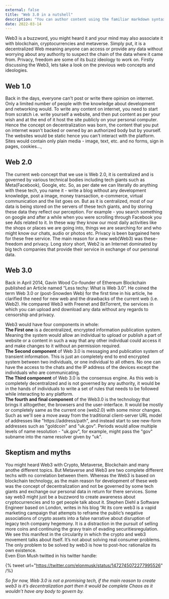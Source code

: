 ```yaml
---
external: false
title: "Web 3.0 in a nutshell"
description: "You can author content using the familiar markdown syntax you already know. All basic markdown syntax is supported."
date: 2022-03-14
---
```


Web3 is a buzzword, you might heard it and your mind may also associate it with blockchain, cryptocurrencies and metaverse. Simply put, it is a decentralized Web meaning anyone can access or provide any data without worrying about any authority to suspect the chain of the data where it came from. Privacy, freedom are some of its buzz ideology to work on. Firstly discussing the Web3, lets take a look on the previous web concepts and ideologies.


## Web 1.0

Back in the days, everyone can't post or write there opinion on internet. Only a limited number of people with the knowledge about development and networking
would. To write any content on internet, you need to start from scratch i.e. write yourself a website, and then put content as per your wish and at the end of it
host the site publicly on your personal computer. Hence the concept on decentralization was born, the content that you put on internet wasn't backed or owned by an authorized body but by yourself. The websites would be static hence you can't interact with the platform. Sites would contain only plain media - image, text, etc. and no forms, sign in pages, cookies...,

## Web 2.0

The current web concept that we use is Web 2.0, it is centralized and is governed by various technical bodies including tech giants such as Meta(Facebook), Google, etc. So, as per date we can literally do anything with these tech, you name it - write a blog without any development knowledge, post a image, money transaction, e-commerce, virtual communication and the list goes on. But as it is centralized, most of our data is being stored on the servers of these tech giants, and by storing these data they reflect our perception. For example - you search something on google and after a while when you were scrolling through Facebook you see Ads related to it. In these way they know our most daily activities like the shops or places we are going into, things we are searching for and who might know our chats, audio or photos etc. Privacy is been bargained here for these free service. The main reason for a new web(Web3) was these- freedom and privacy. Long story short, Web2 is an Internet dominated by big tech companies that provide their service in exchange of our personal data.

## Web 3.0

Back in April 2014, Gavin Wood Co-founder of Ethereum Blockchain published an Article named “Less techy: What is Web 3.0”. He coined the term Web 3.0 or (post-Snowden Web) for the first time in his article, he clarified the need for new web and the drawbacks of the current web (i.e. Web2). He compared Web3 with Freenet and BitTorrent, the services in which you can upload and download any data without any regards to censorship and privacy.

Web3 would have four components in whole: \
**The First one** is a decentralized, encrypted information publication system. Meaning the system would allow an individual to upload or publish a part of website or a content in such a way that any other individual could access it and make changes to it without an permission required. \
**The Second component** of Web 3.0 is messaging and publication system of transient information. This is just an completely end to end encrypted system between two individuals, or one individual to all others. No one can have the access to the chats and the IP address of the devices except the individuals who are communicating.\
**The Third component** of Web 3.0 is the consensus engine. As this web is completely decentralized and is not governed by any authority, it would be in the hands of individuals to write a set of rules that needs to be followed while interacting to any platform. \
**The fourth and final component** of the Web3.0 is the technology that brings it alltogether, the browsers and the user-interface. It would be mostly or completely same as the current one (web2.0) with some minor changes. Such as we'll see a move away from the traditional client-server URL model of addresses like "https://address/path", and instead start to see new-form addresses such as "goldcoin" and "uk.gov". Periods would allow multiple levels of name resolution - "uk.gov", for example, might pass the "gov" subname into the name resolver given by "uk".

## Skeptism and myths

You might heard Web3 with Crypto, Metaverse, Blockchain and many anothe different topics. But Metaverse and Web3 are two complete different techs with no correlation between them. Whereas the Web3 is based on blockchain technology, as the main reason for development of these web was the concept of decentralization and not be governed by some tech giants and exchange our personal data in return for there services. Some say web3 might just be a buzzword to create awareness about cryptocurrencies and to get people talk about it. Stephen Diehl a Software Engineer based on London, writes in his blog “At its core web3 is a vapid marketing campaign that attempts to reframe the public’s negative associations of crypto assets into a false narrative about disruption of legacy tech company hegemony. It is a distraction in the pursuit of selling more coins and continuing the gravy train of evading securitiesregulation. We see this manifest in the circularity in which the crypto and web3 movement talks about itself. It’s not about solving real consumer problems. The only problem to be solved by web3 is how to post-hoc rationalize its own existence. 
\
Even Elon Mush twitted in his twitter handle:

{% tweet url="https://twitter.com/elonmusk/status/1472745072277995526" /%}

_So for now, Web 3.0 is not a promising tech, if the main reason to create web3 is it’s decentralization part then it would be complete Chaos as it wouldn’t have any body to govern by._